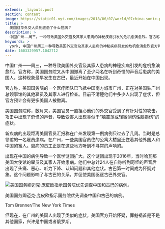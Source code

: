 ```yaml
--- 
extends: _layouts.post 
section: content 
image: https://static01.nyt.com/images/2018/06/07/world/07china-sonic-print/merlin_139126449_c7f416d6-4eda-42f2-8219-b530e8af3118-articleLarge.jpg 
title: > 
  美国驻华外交人员到底患了什么怪病？ 
description: > 
  中国广州——周三，一种导致美国外交官及其家人患病的神秘疾病引发的危机愈演愈烈。官方称，美国国务院又从中国撤离了至少两名在听到奇怪的声音后患病的美国人。这种现象最早发生在古巴，最近开始在中国出现。官方称，美国国务院的一个医疗团队已飞抵中国南方城市广州，正在对美国驻广州总领事馆的其他雇员及其家人进行检查。目前不清楚他们中多少人出现了症状，但官方预计会有更多美国人被撤离。美国国务院称，数月来，美国官员一直担心他们的外交官受到了有针对性的攻击。攻击中出现了奇怪的声音，导致受害人出现类似于“脑震荡或轻微创伤性脑损伤”的症状。新疾病的出现距离美国官员汇报称在广州发现第一例病例只过去了几周。当时是总领馆的一名雇员患病。在广州，一些美国官员住的公寓大楼里还住着其他外国人和中国的富人。患病的员工正是在这些地方听到不寻常的声响的。出现在中国的病例导致一个医学谜团扩大。这个谜团出现于2016年，当时哈瓦那美国大使馆的雇员及其家人开始患病。他们中总计24人在自称听到奇怪的声音后出现了头痛、恶心、听力下降、认知问题和其他症状。古巴第一时间成为怀疑对象。这个问题影响了与古巴的关系，并促使美国驱逐古巴外交官。美国国务卿迈克·庞皮欧指示国务院优先调查中国和古巴的病例。 Tom Brenner/The New York Times但现在，在广州的美国人出现了类似的症状。美国官方开始怀疑，罪魁祸首是不是其他国家，兴许是中国或者俄罗斯。 
keywords: > 
  york, 中国广州周三一种导致美国外交官及其家人患病的神秘疾病引发的危机愈演愈烈官方称美国国务院又从中国撤离了至少两名在听到奇怪的声音后患病的美国人这种现象最早发生在古巴最近开始在中国出现官方称美国国务院的一个医疗团队已飞抵中国南方城市广州正在对美国驻广州总领事馆的其他雇员及其家人进行检查目前不清楚他们中多少人出现了症状但官方预计会有更多美国人被撤离美国国务院称数月来美国官员一直担心他们的外交官受到了有针对性的攻击攻击中出现了奇怪的声音导致受害人出现类似于脑震荡或轻微创伤性脑损伤的症状新疾病的出现距离美国官员汇报称在广州发现第一例病例只过去了几周当时是总领馆的一名雇员患病在广州一些美国官员住的公寓大楼里还住着其他外国人和中国的富人患病的员工正是在这些地方听到不寻常的声响的出现在中国的病例导致一个医学谜团扩大这个谜团出现于2016年当时哈瓦那美国大使馆的雇员及其家人开始患病他们中总计24人在自称听到奇怪的声音后出现了头痛恶心听力下降认知问题和其他症状古巴第一时间成为怀疑对象这个问题影响了与古巴的关系并促使美国驱逐古巴外交官美国国务卿迈克庞皮欧指示国务院优先调查中国和古巴的病例, times但现在在广州的美国人出现了类似的症状美国官方开始怀疑罪魁祸首是不是其他国家兴许是中国或者俄罗斯, brennerthe, 美国驻华外交人员到底患了什么怪病, tom 
date: 1603329957.1042712 
--- 
```

<div><p class="article-paragraph">&#20013;&#22269;&#24191;&#24030;&#8212;&#8212;&#21608;&#19977;&#65292;&#19968;&#31181;&#23548;&#33268;&#32654;&#22269;&#22806;&#20132;&#23448;&#21450;&#20854;&#23478;&#20154;&#24739;&#30149;&#30340;&#31070;&#31192;&#30142;&#30149;&#24341;&#21457;&#30340;&#21361;&#26426;&#24840;&#28436;&#24840;&#28872;&#12290;&#23448;&#26041;&#31216;&#65292;&#32654;&#22269;&#22269;&#21153;&#38498;&#21448;&#20174;&#20013;&#22269;&#25764;&#31163;&#20102;&#33267;&#23569;&#20004;&#21517;&#22312;&#21548;&#21040;&#22855;&#24618;&#30340;&#22768;&#38899;&#21518;&#24739;&#30149;&#30340;&#32654;&#22269;&#20154;&#12290;&#36825;&#31181;&#29616;&#35937;&#26368;&#26089;&#21457;&#29983;&#22312;&#21476;&#24052;&#65292;&#26368;&#36817;&#24320;&#22987;&#22312;&#20013;&#22269;&#20986;&#29616;&#12290;</p><p class="article-paragraph">&#23448;&#26041;&#31216;&#65292;&#32654;&#22269;&#22269;&#21153;&#38498;&#30340;&#19968;&#20010;&#21307;&#30103;&#22242;&#38431;&#24050;&#39134;&#25269;&#20013;&#22269;&#21335;&#26041;&#22478;&#24066;&#24191;&#24030;&#65292;&#27491;&#22312;&#23545;&#32654;&#22269;&#39547;&#24191;&#24030;&#24635;&#39046;&#20107;&#39302;&#30340;&#20854;&#20182;&#38599;&#21592;&#21450;&#20854;&#23478;&#20154;&#36827;&#34892;&#26816;&#26597;&#12290;&#30446;&#21069;&#19981;&#28165;&#26970;&#20182;&#20204;&#20013;&#22810;&#23569;&#20154;&#20986;&#29616;&#20102;&#30151;&#29366;&#65292;&#20294;&#23448;&#26041;&#39044;&#35745;&#20250;&#26377;&#26356;&#22810;&#32654;&#22269;&#20154;&#34987;&#25764;&#31163;&#12290;</p><p class="article-paragraph">&#32654;&#22269;&#22269;&#21153;&#38498;&#31216;&#65292;&#25968;&#26376;&#26469;&#65292;&#32654;&#22269;&#23448;&#21592;&#19968;&#30452;&#25285;&#24515;&#20182;&#20204;&#30340;&#22806;&#20132;&#23448;&#21463;&#21040;&#20102;&#26377;&#38024;&#23545;&#24615;&#30340;&#25915;&#20987;&#12290;&#25915;&#20987;&#20013;&#20986;&#29616;&#20102;&#22855;&#24618;&#30340;&#22768;&#38899;&#65292;&#23548;&#33268;&#21463;&#23475;&#20154;&#20986;&#29616;&#31867;&#20284;&#20110;&#8220;&#33041;&#38663;&#33633;&#25110;&#36731;&#24494;&#21019;&#20260;&#24615;&#33041;&#25439;&#20260;&#8221;&#30340;&#30151;&#29366;&#12290;</p><p class="article-paragraph">&#26032;&#30142;&#30149;&#30340;&#20986;&#29616;&#36317;&#31163;&#32654;&#22269;&#23448;&#21592;&#27719;&#25253;&#31216;&#22312;&#24191;&#24030;&#21457;&#29616;&#31532;&#19968;&#20363;&#30149;&#20363;&#21482;&#36807;&#21435;&#20102;&#20960;&#21608;&#12290;&#24403;&#26102;&#26159;&#24635;&#39046;&#39302;&#30340;&#19968;&#21517;&#38599;&#21592;&#24739;&#30149;&#12290;&#22312;&#24191;&#24030;&#65292;&#19968;&#20123;&#32654;&#22269;&#23448;&#21592;&#20303;&#30340;&#20844;&#23507;&#22823;&#27004;&#37324;&#36824;&#20303;&#30528;&#20854;&#20182;&#22806;&#22269;&#20154;&#21644;&#20013;&#22269;&#30340;&#23500;&#20154;&#12290;&#24739;&#30149;&#30340;&#21592;&#24037;&#27491;&#26159;&#22312;&#36825;&#20123;&#22320;&#26041;&#21548;&#21040;&#19981;&#23547;&#24120;&#30340;&#22768;&#21709;&#30340;&#12290;</p><p class="article-paragraph">&#20986;&#29616;&#22312;&#20013;&#22269;&#30340;&#30149;&#20363;&#23548;&#33268;&#19968;&#20010;&#21307;&#23398;&#35868;&#22242;&#25193;&#22823;&#12290;&#36825;&#20010;&#35868;&#22242;&#20986;&#29616;&#20110;2016&#24180;&#65292;&#24403;&#26102;&#21704;&#29926;&#37027;&#32654;&#22269;&#22823;&#20351;&#39302;&#30340;&#38599;&#21592;&#21450;&#20854;&#23478;&#20154;&#24320;&#22987;&#24739;&#30149;&#12290;&#20182;&#20204;&#20013;&#24635;&#35745;24&#20154;&#22312;&#33258;&#31216;&#21548;&#21040;&#22855;&#24618;&#30340;&#22768;&#38899;&#21518;&#20986;&#29616;&#20102;&#22836;&#30171;&#12289;&#24694;&#24515;&#12289;&#21548;&#21147;&#19979;&#38477;&#12289;&#35748;&#30693;&#38382;&#39064;&#21644;&#20854;&#20182;&#30151;&#29366;&#12290;&#21476;&#24052;&#31532;&#19968;&#26102;&#38388;&#25104;&#20026;&#24576;&#30097;&#23545;&#35937;&#12290;&#36825;&#20010;&#38382;&#39064;&#24433;&#21709;&#20102;&#19982;&#21476;&#24052;&#30340;&#20851;&#31995;&#65292;&#24182;&#20419;&#20351;&#32654;&#22269;&#39537;&#36880;&#21476;&#24052;&#22806;&#20132;&#23448;&#12290;</p><img src="https://static01.nyt.com/images/2018/06/07/world/07china-sonic-2/merlin_138977244_88b98948-a4a4-42fb-994a-a732bebed688-master1050.jpg" alt="&#32654;&#22269;&#22269;&#21153;&#21375;&#36808;&#20811;&#183;&#24222;&#30382;&#27431;&#25351;&#31034;&#22269;&#21153;&#38498;&#20248;&#20808;&#35843;&#26597;&#20013;&#22269;&#21644;&#21476;&#24052;&#30340;&#30149;&#20363;&#12290;"><p>&#32654;&#22269;&#22269;&#21153;&#21375;&#36808;&#20811;&#183;&#24222;&#30382;&#27431;&#25351;&#31034;&#22269;&#21153;&#38498;&#20248;&#20808;&#35843;&#26597;&#20013;&#22269;&#21644;&#21476;&#24052;&#30340;&#30149;&#20363;&#12290;</p> Tom Brenner/The New York Times<p class="article-paragraph">&#20294;&#29616;&#22312;&#65292;&#22312;&#24191;&#24030;&#30340;&#32654;&#22269;&#20154;&#20986;&#29616;&#20102;&#31867;&#20284;&#30340;&#30151;&#29366;&#12290;&#32654;&#22269;&#23448;&#26041;&#24320;&#22987;&#24576;&#30097;&#65292;&#32618;&#39745;&#31096;&#39318;&#26159;&#19981;&#26159;&#20854;&#20182;&#22269;&#23478;&#65292;&#20852;&#35768;&#26159;&#20013;&#22269;&#25110;&#32773;&#20420;&#32599;&#26031;&#12290;</p></div>